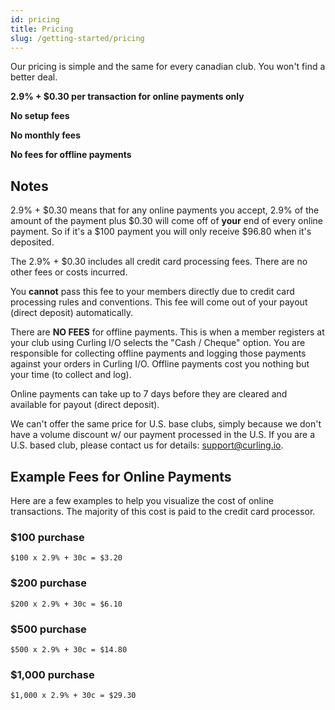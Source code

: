 ```yaml
---
id: pricing
title: Pricing
slug: /getting-started/pricing
---
```


Our pricing is simple and the same for every canadian club. You won't find a better deal.

**2.9% + $0.30 per transaction for online payments only**

**No setup fees**

**No monthly fees**

**No fees for offline payments**

## Notes

2.9% + $0.30 means that for any online payments you accept, 2.9% of the amount of the payment plus $0.30 will come off of **your** end of every online payment.
So if it's a $100 payment you will only receive $96.80 when it's deposited.


The 2.9% + $0.30 includes all credit card processing fees. There are no other fees or costs incurred.

You **cannot** pass this fee to your members directly due to credit card processing rules and conventions. This fee will come out of your payout (direct deposit) automatically.

There are **NO FEES** for offline payments. This is when a member registers at your club using Curling I/O selects the "Cash / Cheque" option. You are responsible for collecting offline payments and logging those payments against your orders in Curling I/O. Offline payments cost you nothing but your time (to collect and log).

Online payments can take up to 7 days before they are cleared and available for payout (direct deposit).

We can't offer the same price for U.S. base clubs, simply because we don't have a volume discount w/ our payment processed in the U.S. If you are a U.S. based club, please contact us for details: support@curling.io.

## Example Fees for Online Payments

Here are a few examples to help you visualize the cost of online transactions.
The majority of this cost is paid to the credit card processor.

### $100 purchase

`$100 x 2.9% + 30c = $3.20`

### $200 purchase

`$200 x 2.9% + 30c = $6.10`

### $500 purchase

`$500 x 2.9% + 30c = $14.80`

### $1,000 purchase

`$1,000 x 2.9% + 30c = $29.30`
